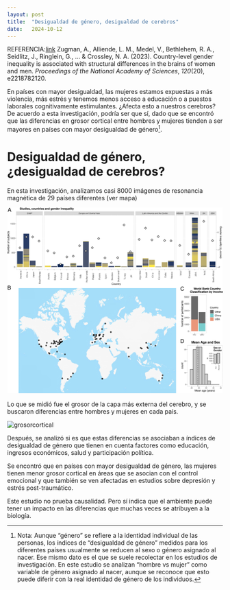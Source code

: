 ```yaml
---
layout: post
title:  "Desigualdad de género, desigualdad de cerebros"
date:   2024-10-12 
---
```


REFERENCIA:[link](https://www.pnas.org/doi/10.1073/pnas.2218782120) Zugman, A., Alliende, L. M., Medel, V., Bethlehem, R. A., Seidlitz, J., Ringlein, G., ... & Crossley, N. A. (2023). Country-level gender inequality is associated with structural differences in the brains of women and men. *Proceedings of the National Academy of Sciences*, *120*(20), e2218782120.


En países con mayor desigualdad, las mujeres estamos expuestas a más violencia, más estrés y tenemos menos acceso a educación o a puestos laborales cognitivamente estimulantes. ¿Afecta esto a nuestros cerebros? De acuerdo a esta investigación, podría ser que sí, dado que se encontró que las diferencias en grosor cortical entre hombres y mujeres tienden a ser mayores en países con mayor desigualdad de género[^1].

[^1]: Nota: Aunque “género” se refiere a la identidad individual de las personas, los índices de “desigualdad de género” medidos para los diferentes países usualmente se reducen al sexo o género asignado al nacer. Ese mismo dato es el que se suele recolectar en los estudios de investigación. En este estudio se analizan “hombre vs mujer” como variable de género asignado al nacer, aunque se reconoce que esto puede diferir con la real identidad de género de los individuos. 

# Desigualdad de género, ¿desigualdad de cerebros?

En esta investigación, analizamos casi 8000 imágenes de resonancia magnética de 29 países diferentes (ver mapa)

![mapa](pnasfig02.jpg) 

Lo que se midió fue el grosor de la capa más externa del cerebro, y se buscaron diferencias entre hombres y mujeres en cada país.

![grosorcortical](https://s3-us-west-2.amazonaws.com/secure.notion-static.com/7feaecb2-8ae6-4061-a124-f61f6aa03e50/Untitled.png)

Después, se analizó si es que estas diferencias se asociaban a índices de desigualdad de género que tienen en cuenta factores como educación, ingresos económicos, salud y participación política.

Se encontró que en países con mayor desigualdad de género, las mujeres tienen menor grosor cortical en áreas que se asocian con el control emocional y que también se ven afectadas en estudios sobre depresión y estrés post-traumático. 

Este estudio no prueba causalidad. Pero sí indica que el ambiente puede tener un impacto en las diferencias que muchas veces se atribuyen a la biología. 
